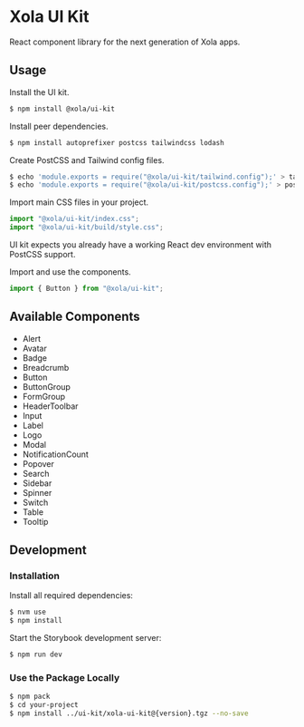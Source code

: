 # Xola UI Kit

React component library for the next generation of Xola apps.

## Usage

Install the UI kit.

```bash
$ npm install @xola/ui-kit
```

Install peer dependencies.

```bash
$ npm install autoprefixer postcss tailwindcss lodash
```

Create PostCSS and Tailwind config files.

```bash
$ echo 'module.exports = require("@xola/ui-kit/tailwind.config");' > tailwind.config.js
$ echo 'module.exports = require("@xola/ui-kit/postcss.config");' > postcss.config.js
```

Import main CSS files in your project.

```js
import "@xola/ui-kit/index.css";
import "@xola/ui-kit/build/style.css";
```

UI kit expects you already have a working React dev environment with PostCSS support.

Import and use the components.

```js
import { Button } from "@xola/ui-kit";
```

## Available Components

-   Alert
-   Avatar
-   Badge
-   Breadcrumb
-   Button
-   ButtonGroup
-   FormGroup
-   HeaderToolbar
-   Input
-   Label
-   Logo
-   Modal
-   NotificationCount
-   Popover
-   Search
-   Sidebar
-   Spinner
-   Switch
-   Table
-   Tooltip

## Development

### Installation

Install all required dependencies:

```bash
$ nvm use
$ npm install
```

Start the Storybook development server:

```bash
$ npm run dev
```

### Use the Package Locally

```bash
$ npm pack
$ cd your-project
$ npm install ../ui-kit/xola-ui-kit@{version}.tgz --no-save
```
